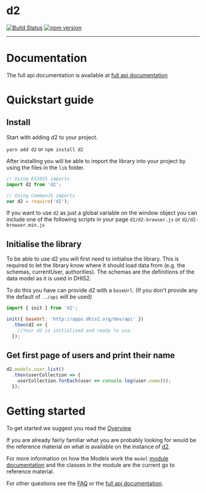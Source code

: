 # d2

[![Build Status](https://travis-ci.com/dhis2/d2.svg)](https://travis-ci.com/dhis2/d2)
[![npm version](https://badge.fury.io/js/d2.svg)](https://badge.fury.io/js/d2)

----

# Documentation
The full api documentation is available at [full api documentation](https://d2-ci.github.io/d2/)

# Quickstart  guide

## Install

Start with adding d2 to your project.

`yarn add d2` or `npm install d2`

After installing you will be able to import the library into your project by using the files in the `lib` folder.

```js
// Using ES2015 imports
import d2 from 'd2';

// Using CommonJS imports
var d2 = require('d2');
```

If you want to use `d2` as just a global variable on the window object you can include one of the following scripts in
your page `d2/d2-browser.js` or `d2/d2-browser.min.js`


## Initialise the library
To be able to use d2 you will first need to initialise the library. This is required to let the library know
where it should load data from (e.g. the schemas, currentUser, authorities). The schemas are the definitions of the data model as it is used in DHIS2.

To do this you have can provide d2 with a `baseUrl`. (If you don't provide any the default of `../api` will be used)

```js
import { init } from 'd2';

init({ baseUrl: 'http://apps.dhis2.org/dev/api' })
  .then(d2 => {
    //Your d2 is initialised and ready to use.
  });
```

## Get first page of users and print their name
```js
d2.models.user.list()
  .then(userCollection => {
    userCollection.forEach(user => console.log(user.name)));
  });
```

# Getting started

To get started we suggest you read the [Overview](https://d2-ci.github.io/d2/tutorial-overview.html)

If you are already fairly familiar what you are probably looking for would be the reference material on what is available
on the instance of [d2](https://d2-ci.github.io/d2/module-d2.init-d2.html).

For more information on how the Models work the `model` [module documentation](https://d2-ci.github.io/d2/module-model.html) and
the classes in the module are the current go to reference material.

For other questions see the [FAQ](https://d2-ci.github.io/d2/tutorial-FAQ.html) or the [full api documentation](https://d2-ci.github.io/d2).
